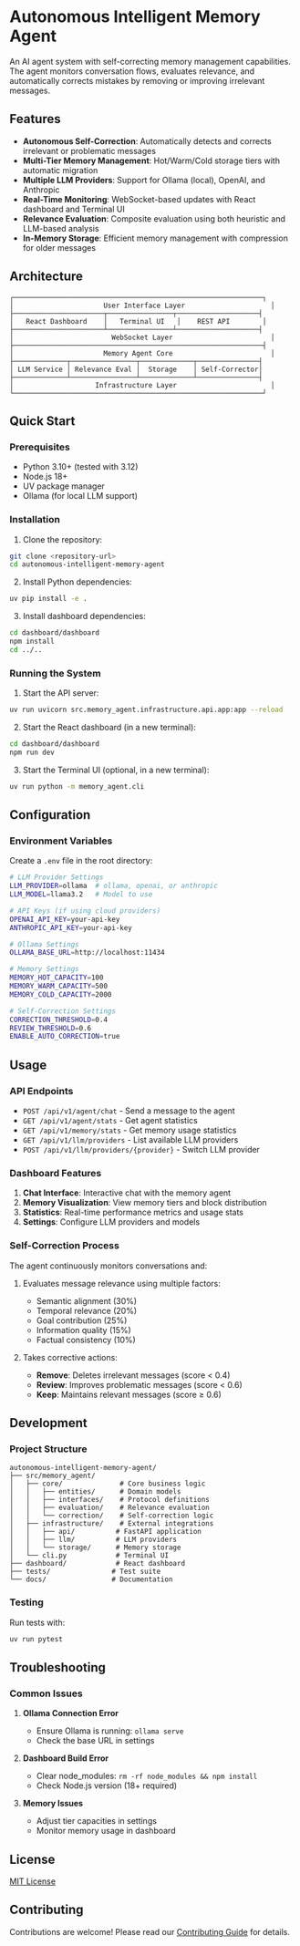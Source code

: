 # Autonomous Intelligent Memory Agent

An AI agent system with self-correcting memory management capabilities. The agent monitors conversation flows, evaluates relevance, and automatically corrects mistakes by removing or improving irrelevant messages.

## Features

- **Autonomous Self-Correction**: Automatically detects and corrects irrelevant or problematic messages
- **Multi-Tier Memory Management**: Hot/Warm/Cold storage tiers with automatic migration
- **Multiple LLM Providers**: Support for Ollama (local), OpenAI, and Anthropic
- **Real-Time Monitoring**: WebSocket-based updates with React dashboard and Terminal UI
- **Relevance Evaluation**: Composite evaluation using both heuristic and LLM-based analysis
- **In-Memory Storage**: Efficient memory management with compression for older messages

## Architecture

```
┌─────────────────────────────────────────────────────────────┐
│                      User Interface Layer                     │
├──────────────────────┬────────────────┬────────────────────┤
│   React Dashboard    │   Terminal UI   │    REST API        │
├──────────────────────┴────────────────┴────────────────────┤
│                        WebSocket Layer                        │
├─────────────────────────────────────────────────────────────┤
│                      Memory Agent Core                        │
├─────────────┬────────────────┬─────────────┬───────────────┤
│ LLM Service │ Relevance Eval │  Storage    │ Self-Corrector│
├─────────────┴────────────────┴─────────────┴───────────────┤
│                    Infrastructure Layer                       │
└─────────────────────────────────────────────────────────────┘
```

## Quick Start

### Prerequisites

- Python 3.10+ (tested with 3.12)
- Node.js 18+
- UV package manager
- Ollama (for local LLM support)

### Installation

1. Clone the repository:
```bash
git clone <repository-url>
cd autonomous-intelligent-memory-agent
```

2. Install Python dependencies:
```bash
uv pip install -e .
```

3. Install dashboard dependencies:
```bash
cd dashboard/dashboard
npm install
cd ../..
```

### Running the System

1. Start the API server:
```bash
uv run uvicorn src.memory_agent.infrastructure.api.app:app --reload
```

2. Start the React dashboard (in a new terminal):
```bash
cd dashboard/dashboard
npm run dev
```

3. Start the Terminal UI (optional, in a new terminal):
```bash
uv run python -m memory_agent.cli
```

## Configuration

### Environment Variables

Create a `.env` file in the root directory:

```bash
# LLM Provider Settings
LLM_PROVIDER=ollama  # ollama, openai, or anthropic
LLM_MODEL=llama3.2   # Model to use

# API Keys (if using cloud providers)
OPENAI_API_KEY=your-api-key
ANTHROPIC_API_KEY=your-api-key

# Ollama Settings
OLLAMA_BASE_URL=http://localhost:11434

# Memory Settings
MEMORY_HOT_CAPACITY=100
MEMORY_WARM_CAPACITY=500
MEMORY_COLD_CAPACITY=2000

# Self-Correction Settings
CORRECTION_THRESHOLD=0.4
REVIEW_THRESHOLD=0.6
ENABLE_AUTO_CORRECTION=true
```

## Usage

### API Endpoints

- `POST /api/v1/agent/chat` - Send a message to the agent
- `GET /api/v1/agent/stats` - Get agent statistics
- `GET /api/v1/memory/stats` - Get memory usage statistics
- `GET /api/v1/llm/providers` - List available LLM providers
- `POST /api/v1/llm/providers/{provider}` - Switch LLM provider

### Dashboard Features

1. **Chat Interface**: Interactive chat with the memory agent
2. **Memory Visualization**: View memory tiers and block distribution
3. **Statistics**: Real-time performance metrics and usage stats
4. **Settings**: Configure LLM providers and models

### Self-Correction Process

The agent continuously monitors conversations and:

1. Evaluates message relevance using multiple factors:
   - Semantic alignment (30%)
   - Temporal relevance (20%)
   - Goal contribution (25%)
   - Information quality (15%)
   - Factual consistency (10%)

2. Takes corrective actions:
   - **Remove**: Deletes irrelevant messages (score < 0.4)
   - **Review**: Improves problematic messages (score < 0.6)
   - **Keep**: Maintains relevant messages (score ≥ 0.6)

## Development

### Project Structure

```
autonomous-intelligent-memory-agent/
├── src/memory_agent/
│   ├── core/              # Core business logic
│   │   ├── entities/      # Domain models
│   │   ├── interfaces/    # Protocol definitions
│   │   ├── evaluation/    # Relevance evaluation
│   │   └── correction/    # Self-correction logic
│   ├── infrastructure/    # External integrations
│   │   ├── api/          # FastAPI application
│   │   ├── llm/          # LLM providers
│   │   └── storage/      # Memory storage
│   └── cli.py            # Terminal UI
├── dashboard/            # React dashboard
├── tests/               # Test suite
└── docs/                # Documentation
```

### Testing

Run tests with:
```bash
uv run pytest
```

## Troubleshooting

### Common Issues

1. **Ollama Connection Error**
   - Ensure Ollama is running: `ollama serve`
   - Check the base URL in settings

2. **Dashboard Build Error**
   - Clear node_modules: `rm -rf node_modules && npm install`
   - Check Node.js version (18+ required)

3. **Memory Issues**
   - Adjust tier capacities in settings
   - Monitor memory usage in dashboard

## License

[MIT License](LICENSE)

## Contributing

Contributions are welcome! Please read our [Contributing Guide](CONTRIBUTING.md) for details.
